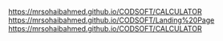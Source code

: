  https://mrsohaibahmed.github.io/CODSOFT/CALCULATOR
 https://mrsohaibahmed.github.io/CODSOFT/Landing%20Page
 https://mrsohaibahmed.github.io/CODSOFT/CALCULATOR
